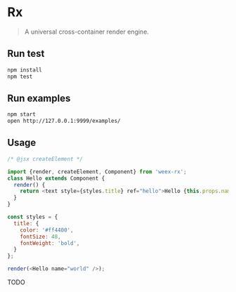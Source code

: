 Rx
====
> A universal cross-container render engine.

## Run test
```sh
npm install
npm test
```

## Run examples
```sh
npm start
open http://127.0.0.1:9999/examples/
```

## Usage

```js
/* @jsx createElement */

import {render, createElement, Component} from 'weex-rx';
class Hello extends Component {
  render() {
    return <text style={styles.title} ref="hello">Hello {this.props.name}</text>;
  }
}

const styles = {
  title: {
    color: '#ff4400',
    fontSize: 48,
    fontWeight: 'bold',
  }
};

render(<Hello name="world" />);
```

TODO